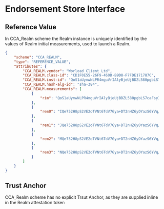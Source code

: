 # Endorsement Store Interface

## Reference Value

In CCA_Realm scheme the Realm instance is uniquely identified by the values of Realm initial measurements,
used to launch a Realm.

```json
{
    "scheme": "CCA_REALM",
    "type": "REFERENCE_VALUE",
    "attributes": {
        "CCA_REALM.vendor": "Worload Client Ltd",
        "CCA_REALM.class-id": "CD1F0E55-26F9-460D-B9D8-F7FDE171787C",
        "CCA_REALM.inst-id": "QoS1aUymwNLPR4mguVrIAlyBjeUjBDZL580pgbLS7caFsyInfsJYGZYkE9jJssH1",
        "CCA_REALM.hash-alg-id": "sha-384",
        "CCA_REALM.measurements": [
            {
                "rim": "QoS1aUymwNLPR4mguVrIAlyBjeUjBDZL580pgbLS7caFsyInfsJYGZYkE9jJssH1"
            },
            {
                "rem0": "IQe752H8pS2VE2oTVNt6TdV7Gya+DT2nHZ6yOYazS6YVq/ZRTPNeWp6lWgMtBop4"
            },
            {
                "rem1": "JQe752H8pS2VE2oTVNt6TdV7Gya+DT2nHZ6yOYazS6YVq/ZRTPNeWp6lWgMtBop4"
            },
            {
                "rem2": "MQe752H8pS2VE2oTVNt6TdV7Gya+DT2nHZ6yOYazS6YVq/ZRTPNeWp6lWgMtBop4"
            },
            {
                "rem3": "NQe752H8pS2VE2oTVNt6TdV7Gya+DT2nHZ6yOYazS6YVq/ZRTPNeWp6lWgMtBop4"
            }
        ]
    }
}
```

## Trust Anchor

CCA_Realm scheme has no explicit Trsut Anchor, as they are supplied inline in the Realm attestation token